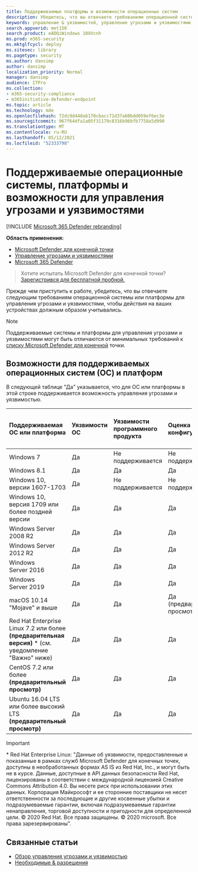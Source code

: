 ```yaml
---
title: Поддерживаемые платформы и возможности операционных систем
description: Убедитесь, что вы отвечаете требованиям операционной системы или платформы для управления угрозами и уязвимостями, чтобы действия на всех устройствах должным образом учитывались.
keywords: управление & уязвимостей, управление угрозами и уязвимостями, операционная система, требования платформы, необходимые условия, поддерживаемая ос Microsoft Defender для Endpoint-tvm, Microsoft Defender для Endpoint-tvm, поддерживаемые операционные системы, поддерживаемые платформы, поддержка Linux, поддержка mac
search.appverid: met150
search.product: eADQiWindows 10XVcnh
ms.prod: m365-security
ms.mktglfcycl: deploy
ms.sitesec: library
ms.pagetype: security
ms.author: dansimp
author: dansimp
localization_priority: Normal
manager: dansimp
audience: ITPro
ms.collection:
- m365-security-compliance
- m365initiative-defender-endpoint
ms.topic: article
ms.technology: mde
ms.openlocfilehash: 72dc9d448a6170cbacc71d37a60bdd059ef6ec3e
ms.sourcegitcommit: 967f64dfa1a05f31179c8316b96bfb7758a5d990
ms.translationtype: MT
ms.contentlocale: ru-RU
ms.lasthandoff: 05/12/2021
ms.locfileid: "52333798"
---
```

# <a name="supported-operating-systems-platforms-and-capabilities---for-threat-and-vulnerability-management"></a>Поддерживаемые операционные системы, платформы и возможности для управления угрозами и уязвимостями

[!INCLUDE [Microsoft 365 Defender rebranding](../../includes/microsoft-defender.md)]

**Область применения:**

- [Microsoft Defender для конечной точки](https://go.microsoft.com/fwlink/?linkid=2154037)
- [Управление угрозами и уязвимостями](next-gen-threat-and-vuln-mgt.md)
- [Microsoft 365 Defender](https://go.microsoft.com/fwlink/?linkid=2118804)

>Хотите испытать Microsoft Defender для конечной точки? [Зарегистрився для бесплатной пробной.](https://www.microsoft.com/microsoft-365/windows/microsoft-defender-atp?ocid=docs-wdatp-portaloverview-abovefoldlink)

Прежде чем приступить к работе, убедитесь, что вы отвечаете следующим требованиям операционной системы или платформы для управления угрозами и уязвимостями, чтобы действия на ваших устройствах должным образом учитывались.

>[!NOTE]
>Поддерживаемые системы и платформы для управления угрозами и уязвимостями могут быть отличаются от минимальных требований к [списку Microsoft Defender для конечной](minimum-requirements.md) точки.

## <a name="capabilities-per-supported-operating-systems-os-and-platforms"></a>Возможности для поддерживаемых операционных систем (ОС) и платформ

В следующей таблице "Да" указывается, что для ОС или платформы в этой строке поддерживается возможность управления угрозами и уязвимостью.

Поддерживаемая ОС или платформа | Уязвимости ОС | Уязвимости программного продукта | Оценка конфигурации ОС | Оценка конфигурации элементов управления безопасностью | Оценка конфигурации программного продукта
:---|:---|:---|:---|:---|:---
Windows 7 | Да | Не поддерживается | Не поддерживается | Не поддерживается | Не поддерживается
Windows 8.1 | Да | Да | Да | Да| Да
Windows 10, версии 1607-1703 | Да  | Не поддерживается | Не поддерживается | Не поддерживается | Не поддерживается
Windows 10, версия 1709 или более поздней версии | Да | Да | Да | Да | Да
Windows Server 2008 R2 | Да | Да | Да | Да | Да
Windows Server 2012 R2 | Да | Да | Да | Да | Да
Windows Server 2016 | Да | Да | Да | Да | Да
Windows Server 2019 | Да | Да | Да | Да | Да
macOS 10.14 "Mojave" и выше | Да | Да | Да (предварительный просмотр) | Да (предварительный просмотр) | Да (предварительный просмотр)
Red Hat Enterprise Linux 7.2 или более **(предварительная версия)** \* (см. уведомление "Важно" ниже) | Да | Да | Да | Да | Да
CentOS 7.2 или более **(предварительный просмотр)** | Да | Да | Да | Да | Да
Ubuntu 16.04 LTS или более высокий LTS **(предварительный просмотр)** | Да | Да | Да | Да | Да

>[!IMPORTANT]
> \* Red Hat Enterprise Linux: "Данные об уязвимости, предоставленные и показанные в рамках служб Microsoft Defender для конечных точек, доступны в необработанных формах AS IS из Red Hat, Inc., и могут быть не в курсе. Данные, доступные в API данных безопасности Red Hat, лицензированы в соответствии с международной лицензией Creative Commons Attribution 4.0. Вы несете риск при использовании этих данных. Корпорация Майкрософт и ее сторонние поставщики не несет ответственности за последующие и другие косвенные убытки и подразумеваемые гарантии, включая подразумеваемые гарантии ненаправления, торговой доступности и пригодности для определенной цели. © 2020 Red Hat. Все права защищены. © 2020 microsoft. Все права зарезервированы".

## <a name="related-articles"></a>Связанные статьи

- [Обзор управления угрозами и уязвимостью](next-gen-threat-and-vuln-mgt.md)
- [Необходимые & разрешения](tvm-prerequisites.md)
